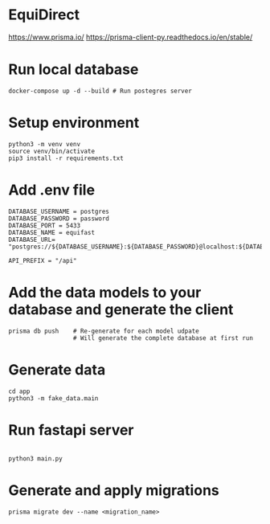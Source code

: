 # EquiDirect

https://www.prisma.io/
https://prisma-client-py.readthedocs.io/en/stable/

# Run local database
```
docker-compose up -d --build # Run postegres server
```

# Setup environment
```
python3 -m venv venv
source venv/bin/activate
pip3 install -r requirements.txt
```

# Add .env file
```
DATABASE_USERNAME = postgres
DATABASE_PASSWORD = password
DATABASE_PORT = 5433
DATABASE_NAME = equifast
DATABASE_URL= "postgres://${DATABASE_USERNAME}:${DATABASE_PASSWORD}@localhost:${DATABASE_PORT}/${DATABASE_NAME}"

API_PREFIX = "/api"
```

# Add the data models to your database and generate the client
```
prisma db push    # Re-generate for each model udpate
                  # Will generate the complete database at first run
```


# Generate data
```
cd app
python3 -m fake_data.main
```


# Run fastapi server
```

python3 main.py
```

# Generate and apply migrations
```
prisma migrate dev --name <migration_name>
```